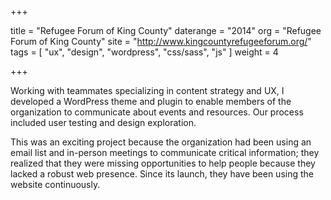 +++

title = "Refugee Forum of King County"
daterange = "2014"
org = "Refugee Forum of King County"
site = "http://www.kingcountyrefugeeforum.org/"
tags = [
	"ux",
	"design",
	"wordpress",
	"css/sass",
	"js"
]
weight = 4

+++

Working with teammates specializing in content strategy and UX, I developed a WordPress theme and plugin to enable members of the organization to communicate about events and resources. Our process included user testing and design exploration.

This was an exciting project because the organization had been using an email list and in-person meetings to communicate critical information; they realized that they were missing opportunities to help people because they lacked a robust web presence. Since its launch, they have been using the website continuously.